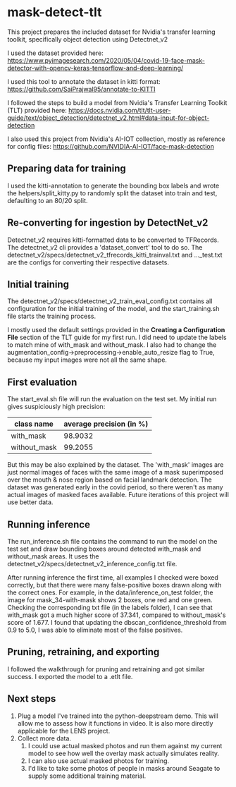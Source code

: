 # mask-detect-tlt


This project prepares the included dataset for Nvidia's transfer learning
toolkit, specifically object detection using Detectnet_v2

I used the dataset provided here: https://www.pyimagesearch.com/2020/05/04/covid-19-face-mask-detector-with-opencv-keras-tensorflow-and-deep-learning/

I used this tool to annotate the dataset in kitti format: https://github.com/SaiPrajwal95/annotate-to-KITTI

I followed the steps to build a model from Nvidia's Transfer Learning Toolkit (TLT) provided here: https://docs.nvidia.com/tlt/tlt-user-guide/text/object_detection/detectnet_v2.html#data-input-for-object-detection

I also used this project from Nvidia's AI-IOT collection, mostly as reference for config files: https://github.com/NVIDIA-AI-IOT/face-mask-detection

## Preparing data for training

I used the kitti-annotation to generate the bounding box labels and wrote the helpers/split_kitty.py to randomly split the dataset into train and test, defaulting to an 80/20 split.

## Re-converting for ingestion by DetectNet_v2

Detectnet_v2 requires kitti-formatted data to be converted to TFRecords. The detectnet_v2 cli provides a 'dataset_convert' tool to do so. The detectnet_v2/specs/detectnet_v2_tfrecords_kitti_trainval.txt and ...\_test.txt are the configs for converting their respective datasets.

## Initial training

The detectnet_v2/specs/detectnet_v2_train_eval_config.txt contains all configuration for the initial training of the model, and the start_training.sh file starts the training process.

I mostly used the default settings provided in the **Creating a Configuration File** section of the TLT guide for my first run. I did need to update the labels to match mine of with_mask and without_mask. I also had to change the augmentation_config->preprocessing->enable_auto_resize flag to True, because my input images were not all the same shape.

## First evaluation

The start_eval.sh file will run the evaluation on the test set. My initial run gives suspiciously high precision:

|class name   | average precision (in %)|
|-------------|-------------------------|
|with_mask    | 98.9032                 |
|without_mask | 99.2055                 |

But this may be also explained by the dataset. The 'with_mask' images are just normal images of faces with the same image of a mask superimposed over the mouth & nose region based on facial landmark detection. The dataset was generated early in the covid period, so there weren't as many actual images of masked faces available. Future iterations of this project will use better data. 

## Running inference

The run_inference.sh file contains the command to run the model on the test set and draw bounding boxes around detected with_mask and without_mask areas. It uses the detectnet_v2/specs/detectnet_v2_inference_config.txt file.

After running inference the first time, all examples I checked were boxed correctly, but that there were many false-positive boxes drawn along with the correct ones. For example, in the data/inference_on_test folder, the image for mask_34-with-mask shows 2 boxes, one red and one green. Checking the corresponding txt file (in the labels folder), I can see that with_mask got a much higher score of 37.341, compared to without_mask's score of 1.677. I found that updating the dbscan_confidence_threshold from 0.9 to 5.0, I was able to eliminate most of the false positives.

## Pruning, retraining, and exporting 

I followed the walkthrough for pruning and retraining and got similar success. I exported the model to a .etlt file. 

## Next steps

1. Plug a model I've trained into the python-deepstream demo. This will allow me to assess how it functions in video. It is also more directly applicable for the LENS project.
1. Collect more data.
   1. I could use actual masked photos and run them against my current model to see how well the overlay mask actually simulates reality. 
   1. I can also use actual masked photos for training.
   1. I'd like to take some photos of people in masks around Seagate to supply some additional training material.